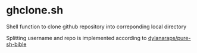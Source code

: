 # ghclone.sh
Shell function to clone github repository into correponding local directory

Splitting username and repo is implemented according to [dylanaraps/pure-sh-bible](https://github.com/dylanaraps/pure-sh-bible#split-a-string-on-a-delimiter)
